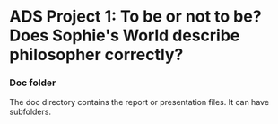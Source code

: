 # ADS Project 1:  To be or not to be? Does Sophie's World describe philosopher correctly?

### Doc folder

The doc directory contains the report or presentation files. It can have subfolders.  
